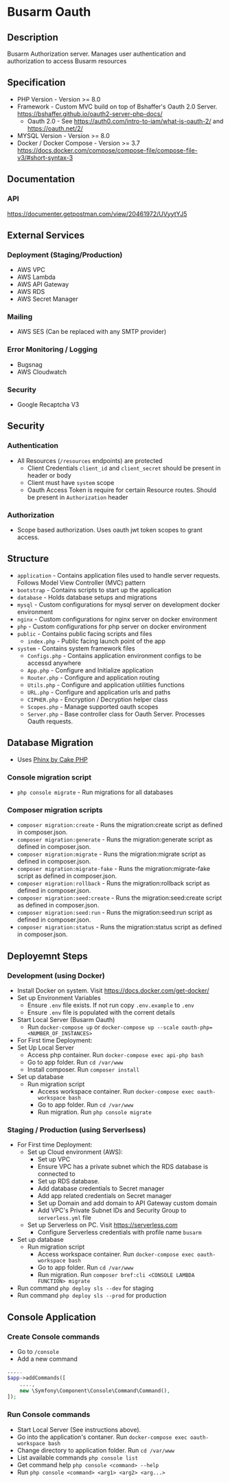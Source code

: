 # Busarm Oauth

## Description

Busarm Authorization server. Manages user authentication and authorization to access Busarm resources

## Specification

-   PHP Version - Version >= 8.0
-   Framework - Custom MVC build on top of Bshaffer's Oauth 2.0 Server. https://bshaffer.github.io/oauth2-server-php-docs/
    -   Oauth 2.0 - See https://auth0.com/intro-to-iam/what-is-oauth-2/ and https://oauth.net/2/
-   MYSQL Version - Version >= 8.0
-   Docker / Docker Compose - Version >= 3.7 https://docs.docker.com/compose/compose-file/compose-file-v3/#short-syntax-3

## Documentation

### API

https://documenter.getpostman.com/view/20461972/UVyytYJ5

## External Services

### Deployment (Staging/Production)

-   AWS VPC
-   AWS Lambda
-   AWS API Gateway
-   AWS RDS
-   AWS Secret Manager

### Mailing

-   AWS SES (Can be replaced with any SMTP provider)

### Error Monitoring / Logging

-   Bugsnag
-   AWS Cloudwatch

### Security

-   Google Recaptcha V3

## Security

### Authentication

-   All Resources (`/resources` endpoints) are protected
    -   Client Credentials `client_id` and `client_secret` should be present in header or body
    -   Client must have `system` scope
    -   Oauth Access Token is require for certain Resource routes. Should be present in `Authorization` header

### Authorization

-   Scope based authorization. Uses oauth jwt token scopes to grant access.

## Structure

-   `application` - Contains application files used to handle server requests. Follows Model View Controller (MVC) pattern
-   `bootstrap` - Contains scripts to start up the application
-   `database` - Holds database setups and migrations
-   `mysql` - Custom configurations for mysql server on development docker environment
-   `nginx` - Custom configurations for nginx server on docker environment
-   `php` - Custom configurations for php server on docker environment
-   `public` - Contains public facing scripts and files
    -   `index.php` - Public facing launch point of the app
-   `system` - Contains system framework files
    -   `Configs.php` - Contains application environment configs to be accessd anywhere
    -   `App.php` - Configure and Initialize application
    -   `Router.php` - Configure and application routing
    -   `Utils.php` - Configure and application utilities functions
    -   `URL.php` - Configure and application urls and paths
    -   `CIPHER.php` - Encryption / Decryption helper class
    -   `Scopes.php` - Manage supported oauth scopes
    -   `Server.php` - Base controller class for Oauth Server. Processes Oauth requests.

## Database Migration

-   Uses [Phinx by Cake PHP](https://book.cakephp.org/phinx/)

### Console migration script

-   `php console migrate` - Run migrations for all databases

### Composer migration scripts

-   `composer migration:create` - Runs the migration:create script as defined in composer.json.
-   `composer migration:generate` - Runs the migration:generate script as defined in composer.json.
-   `composer migration:migrate` - Runs the migration:migrate script as defined in composer.json.
-   `composer migration:migrate-fake` - Runs the migration:migrate-fake script as defined in composer.json.
-   `composer migration:rollback` - Runs the migration:rollback script as defined in composer.json.
-   `composer migration:seed:create` - Runs the migration:seed:create script as defined in composer.json.
-   `composer migration:seed:run` - Runs the migration:seed:run script as defined in composer.json.
-   `composer migration:status` - Runs the migration:status script as defined in composer.json.

## Deployemnt Steps

### Development (using Docker)

-   Install Docker on system. Visit https://docs.docker.com/get-docker/
-   Set up Environment Variables
    -   Ensure `.env` file exists. If not run copy `.env.example` to `.env`
    -   Ensure `.env` file is populated with the corrent details
-   Start Local Server (Busarm Oauth)
    -   Run `docker-compose up` or `docker-compose up --scale oauth-php=<NUMBER_OF_INSTANCES>`
-   For First time Deployment:
-   Set Up Local Server
    -   Access php container. Run `docker-compose exec api-php bash`
    -   Go to app folder. Run `cd /var/www`
    -   Install composer. Run `composer install`
-   Set up database
    -   Run migration script
        -   Access workspace container. Run `docker-compose exec oauth-workspace bash`
        -   Go to app folder. Run `cd /var/www`
        -   Run migration. Run `php console migrate`

### Staging / Production (using Serverlsess)

-   For First time Deployment:
    -   Set up Cloud environment (AWS):
        -   Set up VPC
        -   Ensure VPC has a private subnet which the RDS database is connected to
        -   Set up RDS database.
        -   Add database credentials to Secret manager
        -   Add app related credentials on Secret manager
        -   Set up Domain and add domain to API Gateway custom domain
        -   Add VPC's Private Subnet IDs and Security Group to `serverless.yml` file
    -   Set up Serverless on PC. Visit https://serverless.com
        -   Configure Serverless credentials with profile name `busarm`
-   Set up database
    -   Run migration script
        -   Access workspace container. Run `docker-compose exec oauth-workspace bash`
        -   Go to app folder. Run `cd /var/www`
        -   Run migration. Run `composer bref:cli <CONSOLE LAMBDA FUNCTION> migrate`
-   Run command `php deploy sls --dev` for staging
-   Run command `php deploy sls --prod` for production

## Console Application

### Create Console commands

-   Go to `/console`
-   Add a new command

```php
.....
$app->addCommands([
    ....,
    new \Symfony\Component\Console\Command\Command(),
]);
```

### Run Console commands

-   Start Local Server (See instructions above).
-   Go into the application's contaner. Run `docker-compose exec oauth-workspace bash`
-   Change directory to application folder. Run `cd /var/www`
-   List available commands `php console list`
-   Get command help `php console <command> --help`
-   Run `php console <command> <arg1> <arg2> <arg...>`
